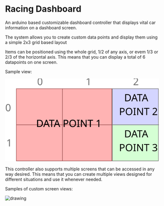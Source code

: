 # Racing Dashboard

An arduino based customizable dashboard controller that displays vital car information on a dashboard screen.

The system allows you to create custom data points and display them using a simple 2x3 grid based layout

Items can be positioned using the whole grid, 1/2 of any axis, or evem 1/3 or 2/3 of the horizontal axis.
This means that you can display a total of 6 datapoints on one screen.

Sample view:

![alt text][sample-view]

This controller also supports multiple screens that can be accessed in any way desired. This means that you can create multiple views designed for different situations and use it whenever needed.

Samples of custom screen views:

<img src="samples/sample.gif" alt="drawing" width="375"/>

<!-- ![alt text][view01]
![alt text][view02]
![alt text][view03]
![alt text][view04]
![alt text][view05]
![alt text][view06]
![alt text][view07] -->

[sample-view]: samples/layout.svg 'sample layout'
[view01]: samples/20190226_195650.jpg
[view02]: samples/20190226_195654.jpg
[view03]: samples/20190226_195655.jpg
[view04]: samples/20190226_195658.jpg
[view05]: samples/20190226_195700.jpg
[view06]: samples/20190226_195702.jpg
[view07]: samples/20190226_195703.jpg
[view08]: samples/20190226_195705.jpg
[view09]: samples/20190226_195708.jpg
[samplegif]: samples/sample.gif
